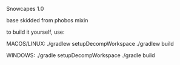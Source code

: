 Snowcapes 1.0

base skidded from phobos mixin

to build it yourself, use:

MACOS/LINUX:
./gradlew setupDecompWorkspace
./gradlew build

WINDOWS:
./gradle setupDecompWorkspace
./gradle build



